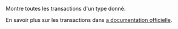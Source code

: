 Montre toutes les transactions d'un type donné.

En savoir plus sur les transactions dans [a documentation officielle](https://docs.firefly-iii.org/concepts/transactions).